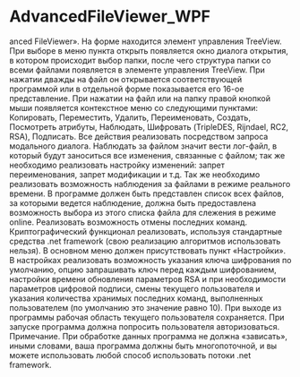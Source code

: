 # AdvancedFileViewer_WPF

anced FileViewer». На форме находится элемент управления TreeView. При выборе в меню пункта открыть появляется окно диалога открытия, в котором происходит выбор папки, после чего структура папки со всеми файлами появляется в элементе управления TreeView. При нажатии дважды на файл он открывается соответствующей программой или в отдельной форме показывается его 16-ое представление. При нажатии на файл или на папку правой кнопкой мыши появляется контекстное меню со следующими пунктами: Копировать, Переместить, Удалить, Переименовать, Создать, Посмотреть атрибуты, Наблюдать, Шифровать (TripleDES, Rijndael, RC2, RSA), Подписать. Все действия реализовать посредством запроса модального диалога. Наблюдать за файлом значит вести лог-файл, в который будут заноситься все изменения, связанные с файлом; так же необходимо реализовать настройку изменений: запрет переименования, запрет модификации и т.д. Так же необходимо реализовать возможность наблюдения за файлами в режиме реального времени. В программе должен быть представлен список всех файлов, за которыми ведется наблюдение, должна быть предоставлена возможность выбора из этого списка файла для слежения в режиме online. Реализовать возможность отмены последних команд. Криптографический функционал реализовать, используя стандартные средства .net framework (свою реализацию алгоритмов использовать нельзя). В основном меню должен присутствовать пункт «Настройки». В настройках реализовать возможность указания ключа шифрования по умолчанию, опцию запрашивать ключ перед каждым шифрованием, настройки времени обновления параметров RSA и при необходимости параметров цифровой подписи, смены текущего пользователя и указания количества хранимых последних команд, выполненных пользователем (по умолчанию это значение равно 10). При выходе из программы рабочая область текущего пользователя сохраняется. При запуске программа должна попросить пользователя авторизоваться. Примечание. При обработке данных программа не должна «зависать», иными словами, ваша программа должны быть многопоточной, и вы можете использовать любой способ использовать потоки .net framework.
